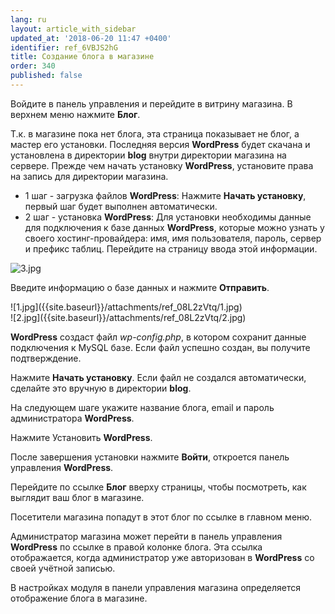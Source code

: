 ```yaml
---
lang: ru
layout: article_with_sidebar
updated_at: '2018-06-20 11:47 +0400'
identifier: ref_6VBJS2hG
title: Создание блога в магазине
order: 340
published: false
---
```

Войдите в панель управления и перейдите в витрину магазина. В верхнем меню нажмите **Блог**.



Т.к. в магазине пока нет блога, эта страница показывает не блог, а мастер его установки. Последняя версия **WordPress** будет скачана и установлена в директории **blog** внутри директории магазина на сервере. Прежде чем начать установку **WordPress**, установите права на запись для директории магазина.



- 1 шаг - загрузка файлов **WordPress**: Нажмите **Начать установку**, первый шаг будет выполнен
автоматически.
- 2 шаг - установка **WordPress**:  Для установки необходимы данные для подключения к базе данных **WordPress**, которые можно узнать у своего хостинг-провайдера: имя, имя пользователя, пароль, сервер и префикс таблиц. Перейдите на страницу ввода этой информации.

![3.jpg]({{site.baseurl}}/attachments/ref_6VBJS2hG/3.jpg)

Введите информацию о базе данных и нажмите **Отправить**.

<div class="ui stackable two column grid">
  <div class="column" markdown="span">![1.jpg]({{site.baseurl}}/attachments/ref_08L2zVtq/1.jpg)
</div>
  <div class="column" markdown="span">![2.jpg]({{site.baseurl}}/attachments/ref_08L2zVtq/2.jpg)
</div>
</div>

**WordPress** создаст файл _wp-config.php_, в котором сохранит данные подключения к MySQL базе. Если файл успешно создан, вы получите подтверждение.

Нажмите **Начать установку**. Если файл не создался автоматически, сделайте это вручную в директории **blog**.

На следующем шаге укажите название блога, email и пароль администратора **WordPress**.

Нажмите Установить **WordPress**.

После завершения установки нажмите **Войти**, откроется панель управления **WordPress**.

Перейдите по ссылке **Блог** вверху страницы, чтобы посмотреть, как выглядит ваш блог в магазине.

Посетители магазина попадут в этот блог по ссылке в главном меню.

Администратор магазина может перейти в панель управления **WordPress** по ссылке в правой колонке блога. Эта ссылка отображается, когда администратор уже авторизован в **WordPress** со своей учётной записью.

В настройках модуля в панели управления магазина определяется отображение блога в магазине.
